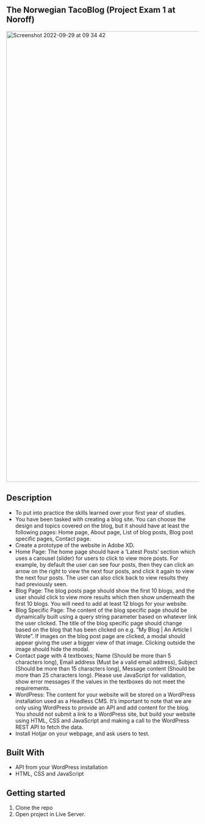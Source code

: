## The Norwegian TacoBlog (Project Exam 1 at Noroff) 

<img width="1180" alt="Screenshot 2022-09-29 at 09 34 42" src="https://user-images.githubusercontent.com/74554925/192969051-e98ca19a-497b-47d9-8047-b841ac7775ac.png">

## Description 

- To put into practice the skills learned over your first year of studies.
- You have been tasked with creating a blog site. You can choose the design and topics covered on the blog, but it should have at least the following pages: Home page, About page,	List of blog posts,	Blog post specific pages,	Contact page.
- Create a prototype of the website in Adobe XD. 
- Home Page: The home page should have a ‘Latest Posts’ section which uses a carousel (slider) for users to click to view more posts. For example, by default the user can see four posts, then they can click an arrow on the right to view the next four posts, and click it again to view the next four posts. The user can also click back to view results they had previously seen.
- Blog Page: The blog posts page should show the first 10 blogs, and the user should click to view more results which then show underneath the first 10 blogs. You will need to add at least 12 blogs for your website. 
- Blog Specific Page: The content of the blog specific page should be dynamically built using a query string parameter based on whatever link the user clicked. The title of the blog specific page should change based on the blog that has been clicked on e.g. “My Blog | An Article I Wrote”. If images on the blog post page are clicked, a modal should appear giving the user a bigger view of that image. Clicking outside the image should hide the modal.
- Contact page with 4 textboxes; Name (Should be more than 5 characters long),	Email address (Must be a valid email address),	Subject (Should be more than 15 characters long), Message content (Should be more than 25 characters long). Please use JavaScript for validation, show error messages if the values in the textboxes do not meet the requirements.
- WordPress: The content for your website will be stored on a WordPress installation used as a Headless CMS. It’s important to note that we are only using WordPress to provide an API and add content for the blog. You should not submit a link to a WordPress site, but build your website using HTML, CSS and JavaScript and making a call to the WordPress REST API to fetch the data. 
- Install Hotjar on your webpage, and ask users to test. 

## Built With
-	API from your WordPress installation
-	HTML, CSS and JavaScript

## Getting started 
1. Clone the repo 
2. Open project in Live Server. 
